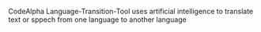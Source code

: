 CodeAlpha Language-Transition-Tool
uses artificial intelligence to translate text or sppech from one language to another language 
